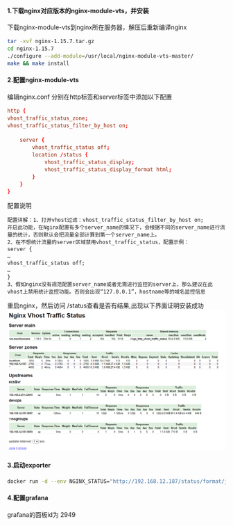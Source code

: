 #### 1.下载nginx对应版本的nginx-module-vts，并安装
下载nginx-module-vts到nginx所在服务器，解压后重新编译nginx
```bash
tar -xvf nginx-1.15.7.tar.gz
cd nginx-1.15.7
./configure --add-module=/usr/local/nginx-module-vts-master/
make && make install
```
#### 2.配置nginx-module-vts
编辑nginx.conf
分别在http标签和server标签中添加以下配置
```conf
http {
vhost_traffic_status_zone;
vhost_traffic_status_filter_by_host on; 
 
	server { 
		vhost_traffic_status off;			 
		location /status {
			vhost_traffic_status_display;
			vhost_traffic_status_display_format html;
		}
	}
}
```
配置说明
```
配置详解：1、打开vhost过滤：vhost_traffic_status_filter_by_host on;
开启此功能，在Nginx配置有多个server_name的情况下，会根据不同的server_name进行流量的统计，否则默认会把流量全部计算到第一个server_name上。
2、在不想统计流量的server区域禁用vhost_traffic_status，配置示例：
server {
…
vhost_traffic_status off;
…
}
3、假如nginx没有规范配置server_name或者无需进行监控的server上，那么建议在此vhost上禁用统计监控功能。否则会出现“127.0.0.1”，hostname等的域名监控信息
```

重启nginx，然后访问 /status查看是否有结果,出现以下界面证明安装成功
![nginx-module-vts](../images/nginx-module-vts.png) 
#### 3.启动exporter
```bash
docker run -d --env NGINX_STATUS="http://192.168.12.187/status/format/json" -p 9913:9913 --restart=always --name=nginx-vts-exporter sophos/nginx-vts-exporter
```
#### 4.配置grafana
grafana的面板id为 2949

